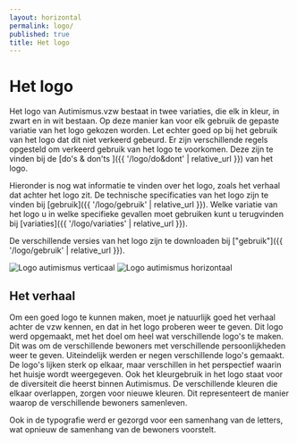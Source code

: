 ```yaml
---
layout: horizontal
permalink: logo/
published: true
title: Het logo
---
```


# Het logo

Het logo van Autimismus.vzw bestaat in twee variaties, die elk in kleur, in zwart en in wit bestaan. Op deze manier kan voor elk gebruik de gepaste variatie van het logo gekozen worden. Let echter goed op bij het gebruik van het logo dat dit niet verkeerd gebeurd. Er zijn verschillende regels opgesteld om verkeerd gebruik van het logo te voorkomen. Deze zijn te vinden bij de [do's & don'ts ]({{ '/logo/do&dont' | relative_url }}) van het logo.

Hieronder is nog wat informatie te vinden over het logo, zoals het verhaal dat achter het logo zit. De technische specificaties van het logo zijn te vinden bij [gebruik]({{ '/logo/gebruik' | relative_url }}). Welke variatie van het logo u in welke specifieke gevallen moet gebruiken kunt u terugvinden bij [variaties]({{ '/logo/variaties' | relative_url }}).

De verschillende versies van het logo zijn te downloaden bij ["gebruik"]({{ '/logo/gebruik' | relative_url }}).

<img src="{{site.url}}/1718-3CMO-BaP-marigiel/assets/images/Logo/logo.png" alt="Logo autimismus verticaal">
<img src="{{site.url}}/1718-3CMO-BaP-marigiel/assets/images/Logo/logo-hor.png" alt="Logo autimismus horizontaal">


## Het verhaal
    
Om een goed logo te kunnen maken, moet je natuurlijk goed het verhaal achter de vzw kennen, en dat in het logo proberen weer te geven. 
Dit logo werd opgemaakt, met het doel om heel wat verschillende logo's te maken. Dit was om de verschillende bewoners met verschillende persoonlijkheden weer te geven. Uiteindelijk werden er negen verschillende logo's gemaakt. De logo's lijken sterk op elkaar, maar verschillen in het perspectief waarin het huisje wordt weergegeven. 
Ook het kleurgebruik in het logo staat voor de diversiteit die heerst binnen Autimismus. De verschillende kleuren die elkaar overlappen, zorgen voor nieuwe kleuren. Dit representeert de manier waarop de verschillende bewoners samenleven.

Ook in de typografie werd er gezorgd voor een samenhang van de letters, wat opnieuw de samenhang van de bewoners voorstelt. 